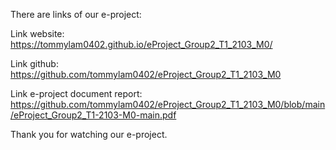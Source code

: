 There are links of our e-project:

Link website: https://tommylam0402.github.io/eProject_Group2_T1_2103_M0/

Link github: https://github.com/tommylam0402/eProject_Group2_T1_2103_M0

Link e-project document report: https://github.com/tommylam0402/eProject_Group2_T1_2103_M0/blob/main/eProject_Group2_T1-2103-M0-main.pdf

Thank you for watching our e-project.
